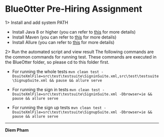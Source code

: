 # BlueOtter Pre-Hiring Assignment

1> Install and add system PATH
* Install Java 8 or higher (you can refer to [this](https://java.com/en/download/help/download_options.xml) for more details)
* Install Maven (you can refer to [this](https://maven.apache.org/install.html) for more details)
* Install Allure (you can refer to [this](https://docs.qameta.io/allure/) for more details)

2> Run the automated script and view result
The following commands are the common commands for running test. These commands are executed in the BlueOtter folder, so please cd to this folder first.

* For running the whole tests
`mvn clean test -DsuiteXmlFile=src\test\testsuite\SigninSuite.xml,src\test\testsuite\SignupSuite.xml && pause && allure serve`

* For running the sign in tests
`mvn clean test -DsuiteXmlFile=src\test\testsuite\SigninSuite.xml -Dbrowser=ie && pause && allure serve`

* For running the sign up tests
`mvn clean test -DsuiteXmlFile=src\test\testsuite\SignupSuite.xml -Dbrowser=ie && pause && allure serve`

---

**Diem Pham**
